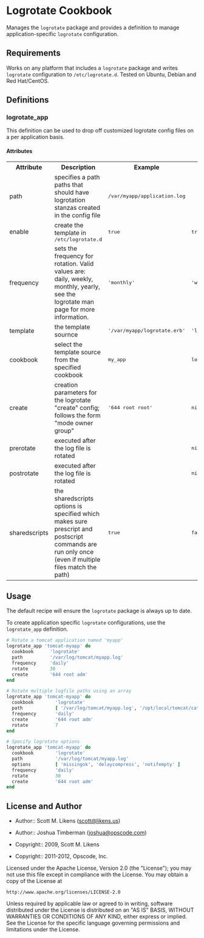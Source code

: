 Logrotate Cookbook
==================
Manages the `logrotate` package and provides a definition to manage application-specific `logrotate` configuration.

Requirements
------------
Works on any platform that includes a `logrotate` package and writes `logrotate` configuration to `/etc/logrotate.d`. Tested on Ubuntu, Debian and Red Hat/CentOS.

Definitions
-----------
### logrotate\_app
This definition can be used to drop off customized logrotate config files on a per application basis.

#### Attributes
<table>
  <tr>
    <th>Attribute</th>
    <th>Description</th>
    <th>Example</th>
    <th>Default</th>
  </tr>
  <tr>
    <td>path</td>
    <td>specifies a path paths that should have logrotation stanzas created in the config file</td>
    <td><tt>/var/myapp/application.log</tt></td>
    <td></td>
  </tr>
  <tr>
    <td>enable</td>
    <td>create the template in <tt>/etc/logrotate.d</tt></td>
    <td><tt>true</tt></td>
    <td><tt>true</tt></td>
  </tr>
  <tr>
    <td>frequency</td>
    <td>sets the frequency for rotation. Valid values are: daily, weekly, monthly, yearly, see the logrotate man page for more information.</td>
    <td><tt>'monthly'</tt></td>
    <td><tt>'weekly'</tt></td>
  </tr>
  <tr>
    <td>template</td>
    <td>the template sournce</td>
    <td><tt>'/var/myapp/logrotate.erb'</tt></td>
    <td><tt>'logrotate.erb'</tt></td>
  </tr>
  <tr>
    <td>cookbook</td>
    <td>select the template source from the specified cookbook</td>
    <td><tt>my_app</tt></td>
    <td><tt>logrotate</tt></td>
  </tr>
  <tr>
    <td>create</td>
    <td>creation parameters for the logrotate "create" config; follows the form "mode owner group"</td>
    <td><tt>'644 root root'</tt></td>
    <td><tt>nil</tt></td>
  </tr>
  <tr>
    <td>prerotate</td>
    <td>executed after the log file is rotated</td>
    <td><tt></tt></td>
    <td><tt>nil</tt></td>
  </tr>
  <tr>
    <td>postrotate</td>
    <td>executed after the log file is rotated</td>
    <td><tt></tt></td>
    <td><tt>nil</tt></td>
  </tr>
  <tr>
    <td>sharedscripts</td>
    <td>the sharedscripts options is specified which makes sure prescript and postscript commands are run only once (even if multiple files match the path)</td>
    <td><tt>true</tt></td>
    <td><tt>false</tt></td>
  </tr>
</table>

Usage
------
The default recipe will ensure the `logrotate` package is always up to date.

To create application specific `logrotate` configurations, use the `logrotate_app` definition.

```ruby
# Rotate a tomcat application named 'myapp'
logrotate_app 'tomcat-myapp' do
  cookbook      'logrotate'
  path          '/var/log/tomcat/myapp.log'
  frequency     'daily'
  rotate        30
  create        '644 root adm'
end
```

```ruby
# Rotate multiple logfile paths using an array
logrotate_app 'tomcat-myapp' do
  cookbook        'logrotate'
  path            [ '/var/log/tomcat/myapp.log', '/opt/local/tomcat/catalina.out' ]
  frequency       'daily'
  create          '644 root adm'
  rotate          7
end
```

```ruby
# Specify logrotate options
logrotate_app 'tomcat-myapp' do
  cookbook        'logrotate'
  path            '/var/log/tomcat/myapp.log'
  options         [ 'missingok', 'delaycompress', 'notifempty' ]
  frequency       'daily'
  rotate          30
  create          '644 root adm'
end
```

License and Author
------------------
- Author:: Scott M. Likens (<scott@likens.us>)
- Author:: Joshua Timberman (<joshua@opscode.com>)

- Copyright:: 2009, Scott M. Likens
- Copyright:: 2011-2012, Opscode, Inc.

Licensed under the Apache License, Version 2.0 (the "License");
you may not use this file except in compliance with the License.
You may obtain a copy of the License at

    http://www.apache.org/licenses/LICENSE-2.0

Unless required by applicable law or agreed to in writing, software
distributed under the License is distributed on an "AS IS" BASIS,
WITHOUT WARRANTIES OR CONDITIONS OF ANY KIND, either express or implied.
See the License for the specific language governing permissions and
limitations under the License.
